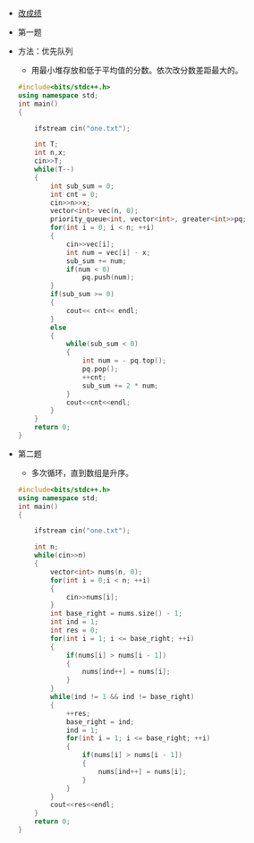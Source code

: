 - [改成绩](https://blog.csdn.net/shaiguchun9503/article/details/82501417?utm_medium=distribute.pc_relevant_t0.none-task-blog-BlogCommendFromMachineLearnPai2-1.channel_param&depth_1-utm_source=distribute.pc_relevant_t0.none-task-blog-BlogCommendFromMachineLearnPai2-1.channel_param)
- 第一题
- 方法：优先队列
    + 用最小堆存放和低于平均值的分数。依次改分数差距最大的。
    ```C++
    #include<bits/stdc++.h>
    using namespace std;
    int main()
    {

        ifstream cin("one.txt");

        int T;
        int n,x;
        cin>>T;
        while(T--)
        {
            int sub_sum = 0;
            int cnt = 0;
            cin>>n>>x;
            vector<int> vec(n, 0);
            priority_queue<int, vector<int>, greater<int>>pq;
            for(int i = 0; i < n; ++i)
            {
                cin>>vec[i];
                int num = vec[i] - x;
                sub_sum += num;
                if(num < 0)
                    pq.push(num);
            }
            if(sub_sum >= 0)
            {
                cout<< cnt<< endl;
            }
            else
            {
                while(sub_sum < 0)
                {
                    int num = - pq.top();
                    pq.pop();
                    ++cnt;
                    sub_sum += 2 * num;
                }
                cout<<cnt<<endl;
            }
        }
        return 0;
    }
    ```

- 第二题
    + 多次循环，直到数组是升序。
    ```C++
    #include<bits/stdc++.h>
    using namespace std;
    int main()
    {

        ifstream cin("one.txt");

        int n;
        while(cin>>n)
        {
            vector<int> nums(n, 0);
            for(int i = 0;i < n; ++i)
            {
                cin>>nums[i];
            }
            int base_right = nums.size() - 1;
            int ind = 1;
            int res = 0;
            for(int i = 1; i <= base_right; ++i)
            {
                if(nums[i] > nums[i - 1])
                {
                    nums[ind++] = nums[i];
                }
            }
            while(ind != 1 && ind != base_right)
            {
                ++res;
                base_right = ind;
                ind = 1;
                for(int i = 1; i <= base_right; ++i)
                {
                    if(nums[i] > nums[i - 1])
                    {
                        nums[ind++] = nums[i];
                    }
                }
            }
            cout<<res<<endl;
        }
        return 0;
    }
    ```